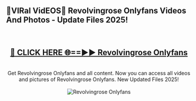 <h2>🔴VIRal VidEOS🔴 Revolvingrose Onlyfans Videos And Photos - Update Files 2025!</h2>
<br>
<div align="center">
<h2><a href="https://virallinks.top/odZfE0" rel="nofollow">🔴 CLICK HERE 🌐==►► Revolvingrose Onlyfans</a></h2>
<br>
Get Revolvingrose Onlyfans and all content. Now you can access all videos and pictures of Revolvingrose Onlyfans. New Updated Files 2025!
<br>
<br>
<a href="https://virallinks.top/odZfE0" rel="nofollow" data-target="animated-image.originalLink"><img src="https://i.imgur.com/dJHk4Zq.gif)" alt="Revolvingrose Onlyfans" style="max-width: 100%; display: inline-block;" data-target="animated-image.originalImage"></a>
</div>
<br>
